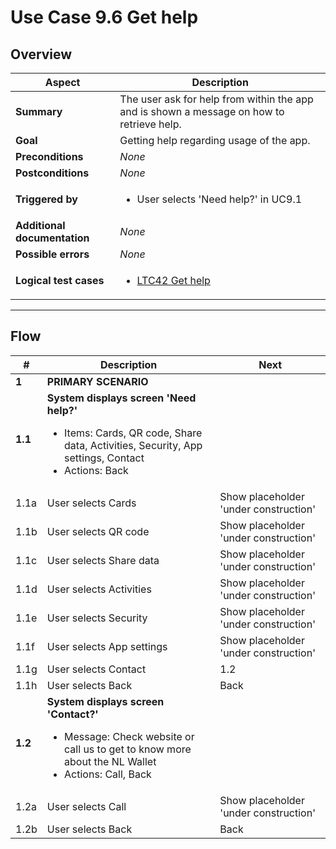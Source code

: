 # Use Case 9.6 Get help

## Overview

| Aspect                       | Description                                                                               |
|------------------------------|-------------------------------------------------------------------------------------------|
| **Summary**                  | The user ask for help from within the app and is shown a message on how to retrieve help. |
| **Goal**                     | Getting help regarding usage of the app.                                                  |
| **Preconditions**            | *None*                                                                                    |
| **Postconditions**           | *None*                                                                                    |
| **Triggered by**             | <ul><li>User selects 'Need help?' in UC9.1</li></ul>                                      |
| **Additional documentation** | *None*                                                                                    |
| **Possible errors**          | *None*                                                                                    |
| **Logical test cases**       | <ul><li>[LTC42 Get help](../logical-test-cases.md#ltc42)</li></ul>                        |

---

## Flow

| #       | Description                                                                                                                                                   | Next                                  |
|---------|---------------------------------------------------------------------------------------------------------------------------------------------------------------|---------------------------------------|
| **1**   | **PRIMARY SCENARIO**                                                                                                                                          |                                       |
| **1.1** | **System displays screen 'Need help?'**<ul><li>Items: Cards, QR code, Share data, Activities, Security, App settings, Contact</li><li>Actions: Back</li></ul> |                                       |
| 1.1a    | User selects Cards                                                                                                                                            | Show placeholder 'under construction' |
| 1.1b    | User selects QR code                                                                                                                                          | Show placeholder 'under construction' |
| 1.1c    | User selects Share data                                                                                                                                       | Show placeholder 'under construction' |
| 1.1d    | User selects Activities                                                                                                                                       | Show placeholder 'under construction' |
| 1.1e    | User selects Security                                                                                                                                         | Show placeholder 'under construction' |
| 1.1f    | User selects App settings                                                                                                                                     | Show placeholder 'under construction' |
| 1.1g    | User selects Contact                                                                                                                                          | 1.2                                   |
| 1.1h    | User selects Back                                                                                                                                             | Back                                  |
| **1.2** | **System displays screen 'Contact?'**<ul><li>Message: Check website or call us to get to know more about the NL Wallet</li><li>Actions: Call, Back</li></ul>  |                                       |
| 1.2a    | User selects Call                                                                                                                                             | Show placeholder 'under construction' |
| 1.2b    | User selects Back                                                                                                                                             | Back                                  |
